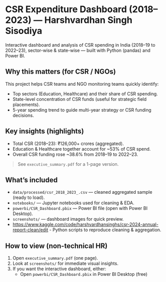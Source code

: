 # CSR Expenditure Dashboard (2018–2023) — Harshvardhan Singh Sisodiya

Interactive dashboard and analysis of CSR spending in India (2018–19 to 2022–23), sector-wise & state-wise — built with Python (pandas) and Power BI.

## Why this matters (for CSR / NGOs)
This project helps CSR teams and NGO monitoring teams quickly identify:
- Top sectors (Education, Healthcare) and their share of CSR spending.
- State-level concentration of CSR funds (useful for strategic field placements).
- 5-year spending trend to guide multi-year strategy or CSR funding decisions.

## Key insights (highlights)
- Total CSR (2018–23): ₹126,000+ crores (aggregated).  
- Education & Healthcare together account for ~53% of CSR spend.  
- Overall CSR funding rose ~38.6% from 2018–19 to 2022–23.

> See `executive_summary.pdf` for a 1-page version.

## What’s included
- `data/processed/csr_2018_2023_.csv` — cleaned aggregated sample (ready to load).  
- `notebooks/` — Jupyter notebooks used for cleaning & EDA.  
- `powerbi/CSR_Dashboard.pbix` — Power BI file (open with Power BI Desktop).  
- `screenshots/` — dashboard images for quick preview.  
- https://www.kaggle.com/code/harshvardhansinghs/csr-2024-annual-report-clean/edit -  Python scripts to reproduce cleaning & aggregation.

## How to view (non-technical HR)
1. Open `executive_summary.pdf` (one page).  
2. Look at `screenshots/` for immediate visual insights.  
3. If you want the interactive dashboard, either:
   - Open `powerbi/CSR_Dashboard.pbix` in Power BI Desktop (free)

